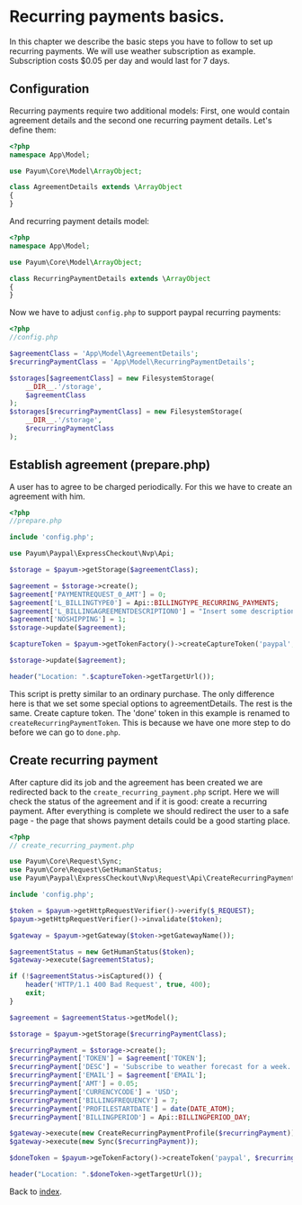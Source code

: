  # Recurring payments basics.

In this chapter we describe the basic steps you have to follow to set up recurring payments.
We will use weather subscription as example.
Subscription costs $0.05 per day and would last for 7 days.

## Configuration

Recurring payments require two additional models:
First, one would contain agreement details and the second one recurring payment details.
Let's define them:

```php
<?php
namespace App\Model;

use Payum\Core\Model\ArrayObject;

class AgreementDetails extends \ArrayObject
{
}
```

And recurring payment details model:


```php
<?php
namespace App\Model;

use Payum\Core\Model\ArrayObject;

class RecurringPaymentDetails extends \ArrayObject
{
}
```

Now we have to adjust `config.php` to support paypal recurring payments:

```php
<?php
//config.php

$agreementClass = 'App\Model\AgreementDetails';
$recurringPaymentClass = 'App\Model\RecurringPaymentDetails';

$storages[$agreementClass] = new FilesystemStorage(
    __DIR__.'/storage',
    $agreementClass
);
$storages[$recurringPaymentClass] = new FilesystemStorage(
    __DIR__.'/storage',
    $recurringPaymentClass
);
```

## Establish agreement (prepare.php)

A user has to agree to be charged periodically.
For this we have to create an agreement with him.

```php
<?php
//prepare.php

include 'config.php';

use Payum\Paypal\ExpressCheckout\Nvp\Api;

$storage = $payum->getStorage($agreementClass);

$agreement = $storage->create();
$agreement['PAYMENTREQUEST_0_AMT'] = 0;
$agreement['L_BILLINGTYPE0'] = Api::BILLINGTYPE_RECURRING_PAYMENTS;
$agreement['L_BILLINGAGREEMENTDESCRIPTION0'] = "Insert some description here";
$agreement['NOSHIPPING'] = 1;
$storage->update($agreement);

$captureToken = $payum->getTokenFactory()->createCaptureToken('paypal', $agreement, 'create_recurring_payment.php');

$storage->update($agreement);

header("Location: ".$captureToken->getTargetUrl());
```

This script is pretty similar to an ordinary purchase.
The only difference here is that we set some special options to agreementDetails.
The rest is the same. Create capture token.
The 'done' token in this example is renamed to `createRecurringPaymentToken`.
This is because we have one more step to do before we can go to `done.php`.

## Create recurring payment

After capture did its job and the agreement has been created we are redirected back to the `create_recurring_payment.php` script.
Here we will check the status of the agreement and if it is good: create a recurring payment.
After everything is complete we should redirect the user to a safe page - the page that shows payment details could be a good starting place.

```php
<?php
// create_recurring_payment.php

use Payum\Core\Request\Sync;
use Payum\Core\Request\GetHumanStatus;
use Payum\Paypal\ExpressCheckout\Nvp\Request\Api\CreateRecurringPaymentProfile;

include 'config.php';

$token = $payum->getHttpRequestVerifier()->verify($_REQUEST);
$payum->getHttpRequestVerifier()->invalidate($token);

$gateway = $payum->getGateway($token->getGatewayName());

$agreementStatus = new GetHumanStatus($token);
$gateway->execute($agreementStatus);

if (!$agreementStatus->isCaptured()) {
    header('HTTP/1.1 400 Bad Request', true, 400);
    exit;
}

$agreement = $agreementStatus->getModel();

$storage = $payum->getStorage($recurringPaymentClass);

$recurringPayment = $storage->create();
$recurringPayment['TOKEN'] = $agreement['TOKEN'];
$recurringPayment['DESC'] = 'Subscribe to weather forecast for a week. It is 0.05$ per day.';
$recurringPayment['EMAIL'] = $agreement['EMAIL'];
$recurringPayment['AMT'] = 0.05;
$recurringPayment['CURRENCYCODE'] = 'USD';
$recurringPayment['BILLINGFREQUENCY'] = 7;
$recurringPayment['PROFILESTARTDATE'] = date(DATE_ATOM);
$recurringPayment['BILLINGPERIOD'] = Api::BILLINGPERIOD_DAY;

$gateway->execute(new CreateRecurringPaymentProfile($recurringPayment));
$gateway->execute(new Sync($recurringPayment));

$doneToken = $payum->geTokenFactory()->createToken('paypal', $recurringPayment, 'done.php');

header("Location: ".$doneToken->getTargetUrl());
```

Back to [index](index.md).
